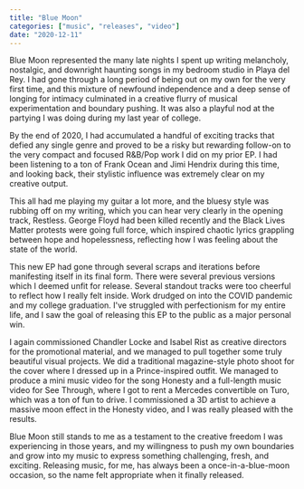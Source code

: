 ```yaml
---
title: "Blue Moon"
categories: ["music", "releases", "video"]
date: "2020-12-11"
---
```


Blue Moon represented the many late nights I spent up writing melancholy, nostalgic, and downright haunting songs in my bedroom studio in Playa del Rey. I had gone through a long period of being out on my own for the very first time, and this mixture of newfound independence and a deep sense of longing for intimacy culminated in a creative flurry of musical experimentation and boundary pushing. It was also a playful nod at the partying I was doing during my last year of college.

By the end of 2020, I had accumulated a handful of exciting tracks that defied any single genre and proved to be a risky but rewarding follow-on to the very compact and focused R&B/Pop work I did on my prior EP. I had been listening to a ton of Frank Ocean and Jimi Hendrix during this time, and looking back, their stylistic influence was extremely clear on my creative output.

This all had me playing my guitar a lot more, and the bluesy style was rubbing off on my writing, which you can hear very clearly in the opening track, Restless. George Floyd had been killed recently and the Black Lives Matter protests were going full force, which inspired chaotic lyrics grappling between hope and hopelessness, reflecting how I was feeling about the state of the world.

This new EP had gone through several scraps and iterations before manifesting itself in its final form. There were several previous versions which I deemed unfit for release. Several standout tracks were too cheerful to reflect how I really felt inside. Work drudged on into the COVID pandemic and my college graduation. I've struggled with perfectionism for my entire life, and I saw the goal of releasing this EP to the public as a major personal win.

I again commissioned Chandler Locke and Isabel Rist as creative directors for the promotional material, and we managed to pull together some truly beautiful visual projects. We did a traditional magazine-style photo shoot for the cover where I dressed up in a Prince-inspired outfit. We managed to produce a mini music video for the song Honesty and a full-length music video for See Through, where I got to rent a Mercedes convertible on Turo, which was a ton of fun to drive. I commissioned a 3D artist to achieve a massive moon effect in the Honesty video, and I was really pleased with the results.

Blue Moon still stands to me as a testament to the creative freedom I was experiencing in those years, and my willingness to push my own boundaries and grow into my music to express something challenging, fresh, and exciting. Releasing music, for me, has always been a once-in-a-blue-moon occasion, so the name felt appropriate when it finally released.
